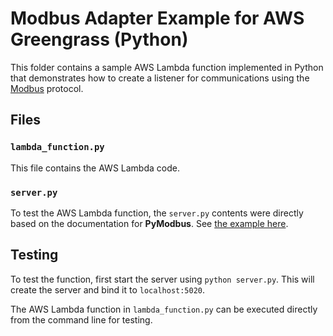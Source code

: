 # Modbus Adapter Example for AWS Greengrass (Python)

This folder contains a sample AWS Lambda function implemented in Python that demonstrates how to
create a listener for communications using the [Modbus](https://en.wikipedia.org/wiki/Modbus)
protocol.

## Files

### `lambda_function.py`

This file contains the AWS Lambda code.

### `server.py`

To test the AWS Lambda function, the `server.py` contents were directly based on the documentation
for **PyModbus**. See [the example here](https://pymodbus.readthedocs.io/en/latest/source/example/modbus_payload_server.html).

## Testing

To test the function, first start the server using `python server.py`. This will create the
server and bind it to `localhost:5020`.

The AWS Lambda function in `lambda_function.py` can be executed directly from the command line
for testing.